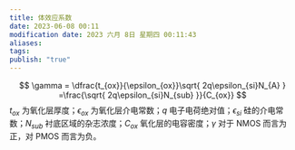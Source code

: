 ```yaml
---
title: 体效应系数
date: 2023-06-08 00:11
modification date: 2023 六月 8日 星期四 00:11:43
aliases: 
tags: 
publish: "true"
---
```

$$
\gamma = \dfrac{t_{ox}}{\epsilon_{ox}}\sqrt{ 2q\epsilon_{si}N_{A} } =\frac{\sqrt{ 2q\epsilon_{si}N_{sub} }}{C_{ox}}
$$
 $t_{ox}$ 为氧化层厚度；$\epsilon_{ox}$ 为氧化层介电常数；$q$ 电子电荷绝对值；$\epsilon_{si}$ 硅的介电常数；$N_{sub}$ 衬底区域的杂志浓度；$C_{ox}$ 氧化层的电容密度；$\gamma$ 对于 NMOS 而言为正，对 PMOS 而言为负。